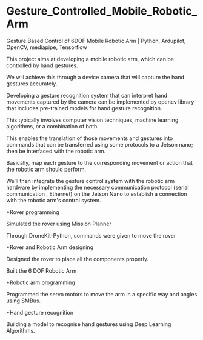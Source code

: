 # Gesture_Controlled_Mobile_Robotic_Arm
Gesture Based Control of 6DOF Mobile Robotic Arm | Python, Ardupilot, OpenCV, mediapipe, Tensorflow

This project aims at developing a mobile robotic arm, which can be controlled by hand gestures.

We will achieve this through a device camera that will capture the hand gestures accurately.

Developing a gesture recognition system that can interpret hand movements captured by the camera can be implemented by opencv library that includes pre-trained models for hand gesture recognition.

This typically involves computer vision techniques, machine learning algorithms, or a combination of both.

This enables the translation of those movements and gestures into commands that can be transferred using some protocols to a Jetson nano; then be interfaced with the robotic arm.

Basically, map each gesture to the corresponding movement or action that the robotic arm should perform.

We’ll then integrate the gesture control system with the robotic arm hardware by implementing the necessary communication protocol (serial communication , Ethernet) on the Jetson Nano to establish a connection with the robotic arm's control system.

*Rover programming

Simulated the rover using Mission Planner

Through DroneKit-Python, commands were given to move the rover

*Rover and Robotic Arm designing

Designed the rover to place all the components properly.

Built the 6 DOF Robotic Arm

*Robotic arm programming

Programmed the servo motors to move the arm in a specific way and angles using SMBus.

*Hand gesture recognition

Building a model to recognise hand gestures using Deep Learning Algorithms.
